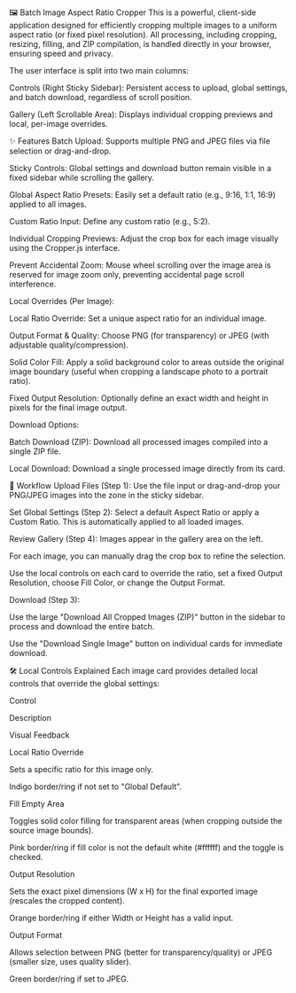 🖼️ Batch Image Aspect Ratio Cropper
This is a powerful, client-side application designed for efficiently cropping multiple images to a uniform aspect ratio (or fixed pixel resolution). All processing, including cropping, resizing, filling, and ZIP compilation, is handled directly in your browser, ensuring speed and privacy.

The user interface is split into two main columns:

Controls (Right Sticky Sidebar): Persistent access to upload, global settings, and batch download, regardless of scroll position.

Gallery (Left Scrollable Area): Displays individual cropping previews and local, per-image overrides.

✨ Features
Batch Upload: Supports multiple PNG and JPEG files via file selection or drag-and-drop.

Sticky Controls: Global settings and download button remain visible in a fixed sidebar while scrolling the gallery.

Global Aspect Ratio Presets: Easily set a default ratio (e.g., 9:16, 1:1, 16:9) applied to all images.

Custom Ratio Input: Define any custom ratio (e.g., 5:2).

Individual Cropping Previews: Adjust the crop box for each image visually using the Cropper.js interface.

Prevent Accidental Zoom: Mouse wheel scrolling over the image area is reserved for image zoom only, preventing accidental page scroll interference.

Local Overrides (Per Image):

Local Ratio Override: Set a unique aspect ratio for an individual image.

Output Format & Quality: Choose PNG (for transparency) or JPEG (with adjustable quality/compression).

Solid Color Fill: Apply a solid background color to areas outside the original image boundary (useful when cropping a landscape photo to a portrait ratio).

Fixed Output Resolution: Optionally define an exact width and height in pixels for the final image output.

Download Options:

Batch Download (ZIP): Download all processed images compiled into a single ZIP file.

Local Download: Download a single processed image directly from its card.

🚀 Workflow
Upload Files (Step 1): Use the file input or drag-and-drop your PNG/JPEG images into the zone in the sticky sidebar.

Set Global Settings (Step 2): Select a default Aspect Ratio or apply a Custom Ratio. This is automatically applied to all loaded images.

Review Gallery (Step 4): Images appear in the gallery area on the left.

For each image, you can manually drag the crop box to refine the selection.

Use the local controls on each card to override the ratio, set a fixed Output Resolution, choose Fill Color, or change the Output Format.

Download (Step 3):

Use the large "Download All Cropped Images (ZIP)" button in the sidebar to process and download the entire batch.

Use the "Download Single Image" button on individual cards for immediate download.

🛠️ Local Controls Explained
Each image card provides detailed local controls that override the global settings:

Control

Description

Visual Feedback

Local Ratio Override

Sets a specific ratio for this image only.

Indigo border/ring if not set to "Global Default".

Fill Empty Area

Toggles solid color filling for transparent areas (when cropping outside the source image bounds).

Pink border/ring if fill color is not the default white (#ffffff) and the toggle is checked.

Output Resolution

Sets the exact pixel dimensions (W x H) for the final exported image (rescales the cropped content).

Orange border/ring if either Width or Height has a valid input.

Output Format

Allows selection between PNG (better for transparency/quality) or JPEG (smaller size, uses quality slider).

Green border/ring if set to JPEG.

